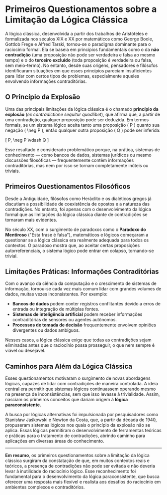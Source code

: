 
# Primeiros Questionamentos sobre a Limitação da Lógica Clássica

A lógica clássica, desenvolvida a partir dos trabalhos de Aristóteles e formalizada nos séculos XIX e XX por matemáticos como George Boole, Gottlob Frege e Alfred Tarski, tornou-se o paradigma dominante para o raciocínio formal. Ela se baseia em princípios fundamentais como o da **não contradição** (uma proposição não pode ser verdadeira e falsa ao mesmo tempo) e o do **terceiro excluído** (toda proposição é verdadeira ou falsa, sem meio-termo). No entanto, desde suas origens, pensadores e filósofos identificaram situações em que esses princípios pareciam insuficientes para lidar com certos tipos de problemas, especialmente aqueles envolvendo informações contraditórias.

## O Princípio da Explosão

Uma das principais limitações da lógica clássica é o chamado **princípio da explosão** (*ex contradictione sequitur quodlibet*), que afirma que, a partir de uma contradição, qualquer proposição pode ser deduzida. Em termos formais, se um sistema lógico aceita tanto uma proposição \( P \) quanto sua negação \( \neg P \), então qualquer outra proposição \( Q \) pode ser inferida:

\[
P, \neg P \vdash Q
\]

Esse resultado é considerado problemático porque, na prática, sistemas de conhecimento — como bancos de dados, sistemas jurídicos ou mesmo discussões filosóficas — frequentemente contêm informações contraditórias, mas nem por isso se tornam completamente inúteis ou triviais.

## Primeiros Questionamentos Filosóficos

Desde a Antiguidade, filósofos como Heráclito e os dialéticos gregos já discutiam a possibilidade de coexistência de opostos e a natureza das contradições. No entanto, foi apenas com o desenvolvimento da lógica formal que as limitações da lógica clássica diante de contradições se tornaram mais evidentes.

No século XX, com o surgimento de paradoxos como o **Paradoxo do Mentiroso** ("Esta frase é falsa"), matemáticos e lógicos começaram a questionar se a lógica clássica era realmente adequada para todos os contextos. O paradoxo mostra que, ao aceitar certas proposições autorreferenciais, o sistema lógico pode entrar em colapso, tornando-se trivial.

## Limitações Práticas: Informações Contraditórias

Com o avanço da ciência da computação e o crescimento de sistemas de informação, tornou-se cada vez mais comum lidar com grandes volumes de dados, muitas vezes inconsistentes. Por exemplo:

- **Bancos de dados** podem conter registros conflitantes devido a erros de entrada ou integração de múltiplas fontes.
- **Sistemas de inteligência artificial** podem receber informações contraditórias de sensores ou agentes autônomos.
- **Processos de tomada de decisão** frequentemente envolvem opiniões divergentes ou dados ambíguos.

Nesses casos, a lógica clássica exige que todas as contradições sejam eliminadas antes que o raciocínio possa prosseguir, o que nem sempre é viável ou desejável.

## Caminhos para Além da Lógica Clássica

Esses questionamentos motivaram o surgimento de novas abordagens lógicas, capazes de lidar com contradições de maneira controlada. A ideia central era permitir que sistemas lógicos continuassem operando mesmo na presença de inconsistências, sem que isso levasse à trivialidade. Assim, nasciam os primeiros conceitos que dariam origem à **lógica paraconsistente**.

A busca por lógicas alternativas foi impulsionada por pesquisadores como Stanisław Jaśkowski e Newton da Costa, que, a partir da década de 1940, propuseram sistemas lógicos nos quais o princípio da explosão não se aplica. Essas lógicas permitiram o desenvolvimento de ferramentas teóricas e práticas para o tratamento de contradições, abrindo caminho para aplicações em diversas áreas do conhecimento.

___

**Em resumo**, os primeiros questionamentos sobre a limitação da lógica clássica surgiram da constatação de que, em muitos contextos reais e teóricos, a presença de contradições não pode ser evitada e não deveria levar à inutilidade do raciocínio lógico. Esse reconhecimento foi fundamental para o desenvolvimento da lógica paraconsistente, que busca oferecer uma resposta mais flexível e realista aos desafios do raciocínio em ambientes complexos e contraditórios.

